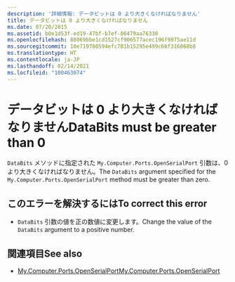 ```yaml
---
description: '詳細情報: データビットは 0 より大きくなければなりません'
title: データビットは 0 より大きくなければなりません
ms.date: 07/20/2015
ms.assetid: b0e1d53f-ed19-47bf-b7ef-06479aa76338
ms.openlocfilehash: 88069bbe1cd1527cf906577acec196f9975ae11d
ms.sourcegitcommit: 10e719780594efc781b15295e499c66f316068b8
ms.translationtype: HT
ms.contentlocale: ja-JP
ms.lasthandoff: 02/14/2021
ms.locfileid: "100463074"
---
```

# <a name="databits-must-be-greater-than-0"></a><span data-ttu-id="84fdf-103">データビットは 0 より大きくなければなりません</span><span class="sxs-lookup"><span data-stu-id="84fdf-103">DataBits must be greater than 0</span></span>

<span data-ttu-id="84fdf-104">`DataBits` メソッドに指定された `My.Computer.Ports.OpenSerialPort` 引数は、0 より大きくなければなりません。</span><span class="sxs-lookup"><span data-stu-id="84fdf-104">The `DataBits` argument specified for the `My.Computer.Ports.OpenSerialPort` method must be greater than zero.</span></span>  
  
## <a name="to-correct-this-error"></a><span data-ttu-id="84fdf-105">このエラーを解決するには</span><span class="sxs-lookup"><span data-stu-id="84fdf-105">To correct this error</span></span>  
  
- <span data-ttu-id="84fdf-106">`DataBits` 引数の値を正の数値に変更します。</span><span class="sxs-lookup"><span data-stu-id="84fdf-106">Change the value of the `DataBits` argument to a positive number.</span></span>  
  
## <a name="see-also"></a><span data-ttu-id="84fdf-107">関連項目</span><span class="sxs-lookup"><span data-stu-id="84fdf-107">See also</span></span>

- [<span data-ttu-id="84fdf-108">My.Computer.Ports.OpenSerialPort</span><span class="sxs-lookup"><span data-stu-id="84fdf-108">My.Computer.Ports.OpenSerialPort</span></span>](xref:Microsoft.VisualBasic.Devices.Ports.OpenSerialPort%2A)
